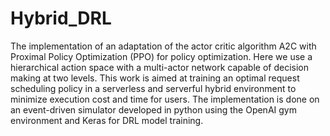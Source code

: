 # Hybrid_DRL

The implementation of an adaptation of the actor critic algorithm A2C with Proximal Policy Optimization (PPO) for policy optimization. Here we use a hierarchical action space with a multi-actor network capable of decision making at two levels. This work is aimed at training an optimal request scheduling policy in a serverless and serverful hybrid environment to minimize execution cost and time for users. The implementation is done on an event-driven simulator developed in python using the OpenAI gym environment and Keras for DRL model training.
